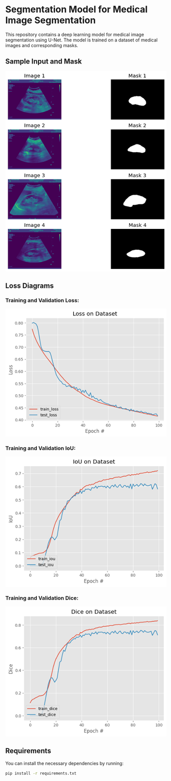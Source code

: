 # Segmentation Model for Medical Image Segmentation

This repository contains a deep learning model for medical image segmentation using U-Net. The model is trained on a dataset of medical images and corresponding masks.

## Sample Input and Mask

![Sample Image](images/sample_input_mask.png)

## Loss Diagrams

### Training and Validation Loss:
![Loss Plot](images/loss_diagram.png)

### Training and Validation IoU:
![IoU Plot](images/IoU_diagram.png)

### Training and Validation Dice:
![Dice Plot](images/Dice_diagram.png)

## Requirements

You can install the necessary dependencies by running:

```bash
pip install -r requirements.txt
